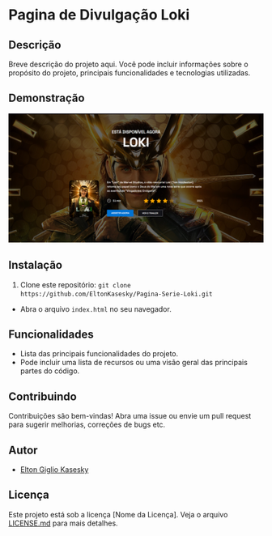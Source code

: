 # Pagina de Divulgação Loki

## Descrição
Breve descrição do projeto aqui. Você pode incluir informações sobre o propósito do projeto, principais funcionalidades e tecnologias utilizadas.

## Demonstração
![Resultado final do site](src/images/viewsite.png)

## Instalação
1. Clone este repositório: `git clone https://github.com/EltonKasesky/Pagina-Serie-Loki.git`
- Abra o arquivo `index.html` no seu navegador.

## Funcionalidades
- Lista das principais funcionalidades do projeto.
- Pode incluir uma lista de recursos ou uma visão geral das principais partes do código.

## Contribuindo
Contribuições são bem-vindas! Abra uma issue ou envie um pull request para sugerir melhorias, correções de bugs etc.

## Autor
- [Elton Giglio Kasesky](https://github.com/EltonKasesky)

## Licença
Este projeto está sob a licença [Nome da Licença]. Veja o arquivo [LICENSE.md](LICENSE.md) para mais detalhes.

